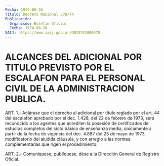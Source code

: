 ```yaml
---
Fecha: 1974-08-20
Título: Decreto Nacional 578/74
Publicación:
  Organismo: Boletín Oficial
  Fecha: 1974-08-26
SAIJ: https://www.saij.gob.ar/DN19742000578
---
```

# ALCANCES DEL ADICIONAL POR TITULO PREVISTO POR EL ESCALAFON PARA EL PERSONAL CIVIL DE LA ADMINISTRACION PUBLICA.

<a id="1"></a>
ART.  1.-  Aclárase  que  el  derecho  al adicional por título reglado por el art. 44 del escalafón aprobado  por  el  dec. 1.428, del  22  de  febrero  de  1973,  será reconocido a los agentes  que acrediten la posesión de certificados  de  estudios  completos  del ciclo  básico  de  enseñanza media, únicamente a partir de la fecha de vigencia del dec.  4.887  del  23 de mayo de 1973, modificatorio del aludida cláusula, y con arreglo  a  las  normas complementarias que rigen el procedimiento.

<a id="2"></a>
ART.  2.- Comuníquese, publíquese, dése a la Dirección General de Registro Oficial.